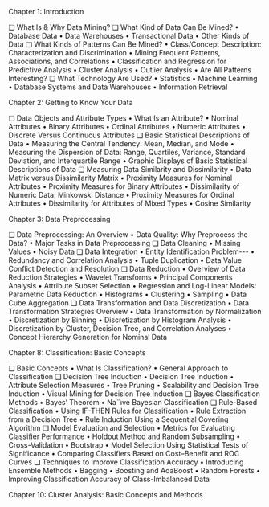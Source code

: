 Chapter 1: Introduction

❑ What Is & Why Data Mining?
❑ What Kind of Data Can Be Mined?
• Database Data
• Data Warehouses
• Transactional Data
• Other Kinds of Data
❑ What Kinds of Patterns Can Be Mined?
• Class/Concept Description: Characterization and Discrimination
• Mining Frequent Patterns, Associations, and Correlations
• Classification and Regression for Predictive Analysis
• Cluster Analysis
• Outlier Analysis
• Are All Patterns Interesting?
❑ What Technology Are Used?
• Statistics
• Machine Learning
• Database Systems and Data Warehouses
• Information Retrieval



Chapter 2: Getting to Know Your Data

❑ Data Objects and Attribute Types
• What Is an Attribute?
• Nominal Attributes
• Binary Attributes
• Ordinal Attributes
• Numeric Attributes
• Discrete Versus Continuous Attributes
❑ Basic Statistical Descriptions of Data
• Measuring the Central Tendency: Mean, Median, and Mode
• Measuring the Dispersion of Data: Range, Quartiles, Variance, Standard Deviation, and Interquartile Range
• Graphic Displays of Basic Statistical Descriptions of Data
❑ Measuring Data Similarity and Dissimilarity
• Data Matrix versus Dissimilarity Matrix
• Proximity Measures for Nominal Attributes
• Proximity Measures for Binary Attributes
• Dissimilarity of Numeric Data: Minkowski Distance
• Proximity Measures for Ordinal Attributes
• Dissimilarity for Attributes of Mixed Types
• Cosine Similarity



Chapter 3: Data Preprocessing

❑ Data Preprocessing: An Overview
• Data Quality: Why Preprocess the Data?
• Major Tasks in Data Preprocessing
❑ Data Cleaning
• Missing Values
• Noisy Data
❑ Data Integration
• Entity Identification Problem---
• Redundancy and Correlation Analysis
• Tuple Duplication
• Data Value Conflict Detection and Resolution
❑ Data Reduction
• Overview of Data Reduction Strategies
• Wavelet Transforms
• Principal Components Analysis
• Attribute Subset Selection
• Regression and Log-Linear Models: Parametric Data Reduction
• Histograms
• Clustering
• Sampling
• Data Cube Aggregation
❑ Data Transformation and Data Discretization
• Data Transformation Strategies Overview
• Data Transformation by Normalization
• Discretization by Binning
• Discretization by Histogram Analysis
• Discretization by Cluster, Decision Tree, and Correlation Analyses
• Concept Hierarchy Generation for Nominal Data



Chapter 8: Classification: Basic Concepts

❑ Basic Concepts
• What Is Classification?
• General Approach to Classification
❑ Decision Tree Induction
• Decision Tree Induction
• Attribute Selection Measures
• Tree Pruning
• Scalability and Decision Tree Induction
• Visual Mining for Decision Tree Induction
❑ Bayes Classification Methods
• Bayes’ Theorem
• Na¨ıve Bayesian Classification
❑ Rule-Based Classification
• Using IF-THEN Rules for Classification
• Rule Extraction from a Decision Tree
• Rule Induction Using a Sequential Covering Algorithm
❑ Model Evaluation and Selection
• Metrics for Evaluating Classifier Performance
• Holdout Method and Random Subsampling
• Cross-Validation
• Bootstrap
• Model Selection Using Statistical Tests of Significance
• Comparing Classifiers Based on Cost–Benefit and ROC Curves
❑ Techniques to Improve Classification Accuracy
• Introducing Ensemble Methods
• Bagging
• Boosting and AdaBoost
• Random Forests
• Improving Classification Accuracy of Class-Imbalanced Data


Chapter 10: Cluster Analysis: Basic Concepts and Methods
